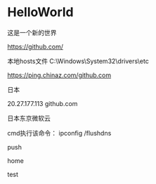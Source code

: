 # HelloWorld
这是一个新的世界


https://github.com/

本地hosts文件
C:\Windows\System32\drivers\etc

https://ping.chinaz.com/github.com

日本

20.27.177.113   github.com

日本东京微软云

cmd执行该命令：
ipconfig /flushdns

push

home


test
